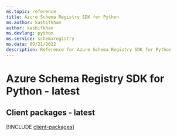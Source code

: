 ```yaml
---
ms.topic: reference
title: Azure Schema Registry SDK for Python
ms.author: kashifkhan
author: kashifkhan
ms.devlang: python
ms.service: schemaregistry
ms.data: 09/21/2022
description: Reference for Azure Schema Registry SDK for Python
---
```

# Azure Schema Registry SDK for Python - latest

## Client packages - latest
[!INCLUDE [client-packages](schema-registry-client-index.md)]